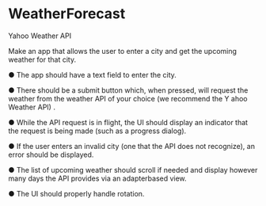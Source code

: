 # WeatherForecast

Yahoo Weather API

Make an app that allows the user to enter a city and get the upcoming weather for that city.

● The app should have a text field to enter the city.

● There should be a submit button which, when pressed, will request the weather from the
weather API of your choice (we recommend the Y ahoo Weather API) .

● While the API request is in flight, the UI should display an indicator that the request is
being made (such as a progress dialog).

● If the user enters an invalid city (one that the API does not recognize), an error should be
displayed.

● The list of upcoming weather should scroll if needed and display however many days the
API provides via an adapter­based view.

● The UI should properly handle rotation.

